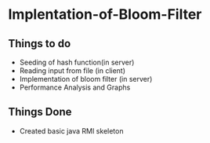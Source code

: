 # Implentation-of-Bloom-Filter

## Things to do
 
- Seeding of hash function(in server)
- Reading input from file (in client)
- Implementation of bloom filter (in server)
- Performance Analysis and Graphs


## Things Done

- Created basic java RMI skeleton
